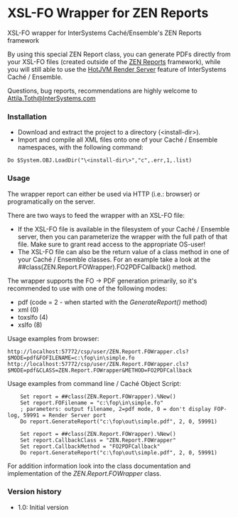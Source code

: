 # XSL-FO Wrapper for ZEN Reports
XSL-FO wrapper for InterSystems Caché/Ensemble's ZEN Reports framework

By using this special ZEN Report class, you can generate PDFs directly from your XSL-FO files (created outside of the [ZEN Reports](http://docs.intersystems.com/latest/csp/docbook/DocBook.UI.Page.cls?KEY=GRPT) framework), while you will still able to use the [HotJVM Render Server](http://docs.intersystems.com/latest/csp/docbook/DocBook.UI.Page.cls?KEY=GRPT_report_running#GRPT_renderserver) feature of InterSystems Caché / Ensemble.  

Questions, bug reports, recommendations are highly welcome to Attila.Toth@InterSystems.com

### Installation
- Download and extract the project to a directory (\<install-dir\>).
- Import and compile all XML files onto one of your Caché / Ensemble namespaces, with the following command:
```
Do $System.OBJ.LoadDir("\<install-dir\>","c",.err,1,.list)
```

### Usage
The wrapper report can either be used via HTTP (i.e.: browser) or programatically on the server.

There are two ways to feed the wrapper with an XSL-FO file:
- If the XSL-FO file is available in the filesystem of your Caché / Ensemble server, then you can parameterize the wrapper with the full path of that file. Make sure to grant read access to the appropriate OS-user!
- The XSL-FO file can also be the return value of a class method in one of your Caché / Ensemble classes. For an example take a look at the \#\#class(ZEN.Report.FOWrapper).FO2PDFCallback() method.

The wrapper supports the FO -\> PDF generation primarily, so it's recommended to use with one of the following modes: 
- pdf (code = 2 - when started with the *GenerateReport()* method)
- xml (0)
- toxslfo (4)
- xslfo (8)

Usage examples from browser:
```
http://localhost:57772/csp/user/ZEN.Report.FOWrapper.cls?$MODE=pdf&FOFILENAME=c:\fop\in\simple.fo
http://localhost:57772/csp/user/ZEN.Report.FOWrapper.cls?$MODE=pdf&CLASS=ZEN.Report.FOWrapper&METHOD=FO2PDFCallback
```

Usage examples from command line / Caché Object Script:
``` 
	Set report = ##class(ZEN.Report.FOWrapper).%New()
	Set report.FOFilename = "c:\fop\in\simple.fo"
	; parameters: output filename, 2=pdf mode, 0 = don't display FOP-log, 59991 = Render Server port
	Do report.GenerateReport("c:\fop\out\simple.pdf", 2, 0, 59991)
```

```
	Set report = ##class(ZEN.Report.FOWrapper).%New()
	Set report.CallbackClass = "ZEN.Report.FOWrapper"
	Set report.CallbackMethod = "FO2PDFCallback"
	Do report.GenerateReport("c:\fop\out\simple.pdf", 2, 0, 59991)
```

For addition information look into the class documentation and implementation of the *ZEN.Report.FOWrapper* class.

### Version history
- 1.0: Initial version